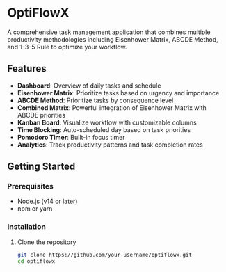# OptiFlowX

A comprehensive task management application that combines multiple productivity methodologies including Eisenhower Matrix, ABCDE Method, and 1-3-5 Rule to optimize your workflow.

## Features

- **Dashboard**: Overview of daily tasks and schedule
- **Eisenhower Matrix**: Prioritize tasks based on urgency and importance
- **ABCDE Method**: Prioritize tasks by consequence level
- **Combined Matrix**: Powerful integration of Eisenhower Matrix with ABCDE priorities
- **Kanban Board**: Visualize workflow with customizable columns
- **Time Blocking**: Auto-scheduled day based on task priorities
- **Pomodoro Timer**: Built-in focus timer
- **Analytics**: Track productivity patterns and task completion rates

## Getting Started

### Prerequisites

- Node.js (v14 or later)
- npm or yarn

### Installation

1. Clone the repository
   ```bash
   git clone https://github.com/your-username/optiflowx.git
   cd optiflowx
